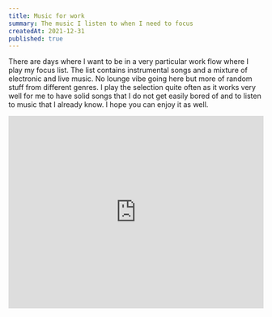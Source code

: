 ```yaml
---
title: Music for work
summary: The music I listen to when I need to focus
createdAt: 2021-12-31
published: true
---
```


There are days where I want to be in a very particular work flow where I play my focus list. The list contains instrumental songs and a mixture of electronic and live music. No lounge vibe going here but more of random stuff from different genres. I play the selection quite often as it works very well for me to have solid songs that I do not get easily bored of and to listen to music that I already know. I hope you can enjoy it as well.

<iframe src="https://open.spotify.com/embed/playlist/0h5F9r1t6eJBuFrHFS00h5?theme=0" width="100%" height="380" frameBorder="0" allowtransparency="true" allow="encrypted-media"></iframe>
